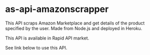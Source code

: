 # as-api-amazonscrapper

This API scraps Amazon Marketplace and get details of the product specified by the user. Made from Node.js and deployed in Heroku.

This API is available in Rapid API market. 

See link below to use this API. 
